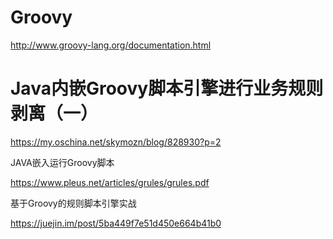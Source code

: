 # Groovy

http://www.groovy-lang.org/documentation.html


# Java内嵌Groovy脚本引擎进行业务规则剥离（一）

https://my.oschina.net/skymozn/blog/828930?p=2


JAVA嵌入运行Groovy脚本

https://www.pleus.net/articles/grules/grules.pdf

基于Groovy的规则脚本引擎实战

https://juejin.im/post/5ba449f7e51d450e664b41b0
